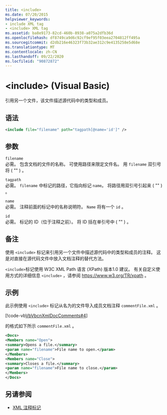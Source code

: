 ```yaml
---
title: <include>
ms.date: 07/20/2015
helpviewer_keywords:
- include XML tag
- <include> XML tag
ms.assetid: ba8e9173-82cd-460b-8938-a075a2dfb36d
ms.openlocfilehash: df8749ca9d6c92cf9ef95f03eea2704812ff495a
ms.sourcegitcommit: d2db216e46323f73b32ae312c9e4135258e5d68e
ms.translationtype: MT
ms.contentlocale: zh-CN
ms.lasthandoff: 09/22/2020
ms.locfileid: "90872872"
---
```

# <a name="include-visual-basic"></a>\<include> (Visual Basic)

引用另一个文件，该文件描述源代码中的类型和成员。  
  
## <a name="syntax"></a>语法  
  
```xml  
<include file="filename" path="tagpath[@name='id']" />  
```  
  
## <a name="parameters"></a>参数  

 `filename`  
 必需。 包含文档的文件的名称。 可使用路径来限定文件名。 用 `filename` 双引号将 ( "" ) 。  
  
 `tagpath`  
 必需。 `filename` 中标记的路径，它指向标记 `name`。 将路径用双引号引起来 ( "" ) 。  
  
 `name`  
 必需。 注释前面的标记中的名称说明符。 `Name` 将有一个 `id` 。  
  
 `id`  
 必需。 标记的 ID（位于注释之前）。 将 ID 括在单引号中 ( "" ) 。  
  
## <a name="remarks"></a>备注  

 使用 `<include>` 标记来引用另一个文件中描述源代码中的类型和成员的注释。 这是对直接在源代码文件中放入文档注释的替代方法。  
  
 `<include>`标记使用 W3C XML Path 语言 (XPath) 版本1.0 建议。 有关自定义使用方式的详细信息 `<include>` ，请参阅 <https://www.w3.org/TR/xpath> 。  
  
## <a name="example"></a>示例  

 此示例使用 `<include>` 标记从名为的文件导入成员文档注释 `commentFile.xml` 。  
  
 [!code-vb[VbVbcnXmlDocComments#4](~/samples/snippets/visualbasic/VS_Snippets_VBCSharp/VbVbcnXmlDocComments/VB/Class1.vb#4)]  
  
 的格式如下所示 `commentFile.xml` 。  
  
```xml  
<Docs>  
<Members name="Open">  
<summary>Opens a file.</summary>  
<param name="filename">File name to open.</param>  
</Members>  
<Members name="Close">  
<summary>Closes a file.</summary>  
<param name="filename">File name to close.</param>  
</Members>  
</Docs>  
```  
  
## <a name="see-also"></a>另请参阅

- [XML 注释标记](index.md)

